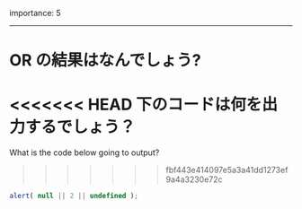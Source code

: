 importance: 5

---

# OR の結果はなんでしょう?

<<<<<<< HEAD
下のコードは何を出力するでしょう？
=======
What is the code below going to output?
>>>>>>> fbf443e414097e5a3a41dd1273ef9a4a3230e72c

```js
alert( null || 2 || undefined );
```
